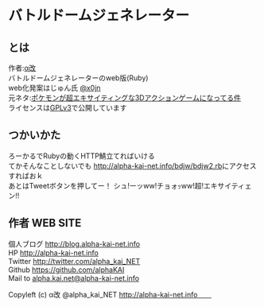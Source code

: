 ﻿バトルドームジェネレーター
=================

とは
-----------------
作者:[α改](http://twitter.com/alpha_kai_NET)  
バトルドームジェネレーターのweb版(Ruby)  
web化発案はじゅん氏 [@x0jn](https://twitter.com/x0jn)  
元ネタ:[ポケモンが超エキサイティングな3Dアクションゲームになってる件](http://www.nicovideo.jp/watch/sm19535017)  
ライセンスは[GPLv3](http://www.gnu.org/licenses/gpl.html)で公開しています  
  
  
つかいかた
-----------------
ろーかるでRubyの動くHTTP鯖立てればいける  
てかそんなことしないでも <http://alpha-kai-net.info/bdjw/bdjw2.rb>にアクセスすればおｋ  
あとはTweetボタンを押してー！ シュ!ーッww!チョォｯww!超!エキサイティェン!!  
  
  
作者 WEB SITE
-------------------
個人ブログ <http://blog.alpha-kai-net.info>  
HP <http://alpha-kai-net.info>  
Twitter <http://twitter.com/alpha_kai_NET>  
Github <https://github.com/alphaKAI>  
Mail to <alpha.kai.net@alpha-kai-net.info>
  
  
Copyleft (c) α改 @alpha_kai_NET http://alpha-kai-net.info　　